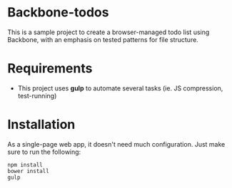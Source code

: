 Backbone-todos
==============
This is a sample project to create a browser-managed todo list using Backbone,
with an emphasis on tested patterns for file structure.

Requirements
============
  - This project uses **gulp** to automate several tasks (ie. JS compression, test-running)

Installation
============
As a single-page web app, it doesn't need much configuration.
Just make sure to run the following:

    npm install
    bower install
    gulp
